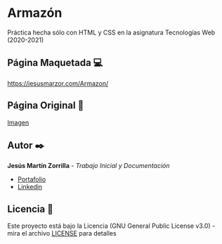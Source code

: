 # Armazón
Práctica hecha sólo con HTML y CSS en la asignatura Tecnologías Web (2020-2021)

## Página Maquetada 💻
https://jesusmarzor.com/Armazon/

## Página Original 🙌
[Imagen](maquetación.png)

## Autor ✒️
**Jesús Martín Zorrilla** - *Trabajo Inicial y Documentación*

- [Portafolio](https://jesusmarzor.com)
- [Linkedin](https://www.linkedin.com/in/jesusmarzor/)

## Licencia 📄
Este proyecto está bajo la Licencia (GNU General Public License v3.0) - mira el archivo [LICENSE](LICENSE) para detalles
